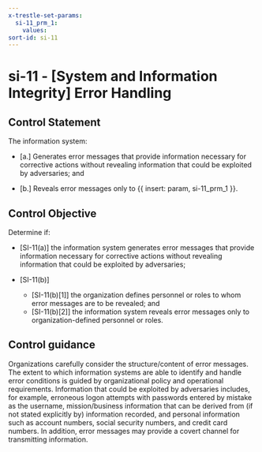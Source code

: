 ```yaml
---
x-trestle-set-params:
  si-11_prm_1:
    values:
sort-id: si-11
---
```


# si-11 - \[System and Information Integrity\] Error Handling

## Control Statement

The information system:

- \[a.\] Generates error messages that provide information necessary for corrective actions without revealing information that could be exploited by adversaries; and

- \[b.\] Reveals error messages only to {{ insert: param, si-11_prm_1 }}.

## Control Objective

Determine if:

- \[SI-11(a)\] the information system generates error messages that provide information necessary for corrective actions without revealing information that could be exploited by adversaries;

- \[SI-11(b)\]

  - \[SI-11(b)[1]\] the organization defines personnel or roles to whom error messages are to be revealed; and
  - \[SI-11(b)[2]\] the information system reveals error messages only to organization-defined personnel or roles.

## Control guidance

Organizations carefully consider the structure/content of error messages. The extent to which information systems are able to identify and handle error conditions is guided by organizational policy and operational requirements. Information that could be exploited by adversaries includes, for example, erroneous logon attempts with passwords entered by mistake as the username, mission/business information that can be derived from (if not stated explicitly by) information recorded, and personal information such as account numbers, social security numbers, and credit card numbers. In addition, error messages may provide a covert channel for transmitting information.
